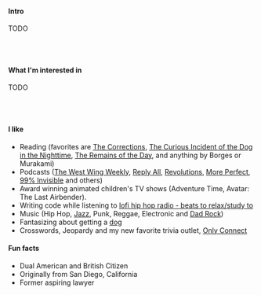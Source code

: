 
#### Intro
TODO

<br><br>
#### What I'm interested in
TODO

<br><br>
#### I like
- Reading (favorites are [The Corrections](https://en.wikipedia.org/wiki/The_Corrections), [The Curious Incident of the Dog in the Nighttime](https://en.wikipedia.org/wiki/The_Curious_Incident_of_the_Dog_in_the_Night-Time), [The Remains of the Day](https://en.wikipedia.org/wiki/The_Remains_of_the_Day), and anything by Borges or Murakami)
- Podcasts ([The West Wing Weekly](http://thewestwingweekly.com/), [Reply All](https://gimletmedia.com/shows/reply-all), [Revolutions](https://thehistoryofrome.typepad.com/revolutions_podcast/), [More Perfect](https://www.wnycstudios.org/podcasts/radiolabmoreperfect), [99% Invisible](https://99percentinvisible.org/episodes/) and others)
- Award winning animated children's TV shows (Adventure Time, Avatar: The Last Airbender).
- Writing code while listening to [lofi hip hop radio - beats to relax/study to](https://www.youtube.com/watch?v=5qap5aO4i9A)
- Music (Hip Hop, [Jazz](https://www.youtube.com/watch?v=bRinfAmd3aY), Punk, Reggae, Electronic and [Dad Rock](https://www.youtube.com/watch?v=oEHBTjIYejE))
- Fantasizing about getting a [dog](https://www.instagram.com/thedogist/?hl=en)
- Crosswords, Jeopardy and my new favorite trivia outlet, [Only Connect](https://www.youtube.com/watch?v=eIayorc4amA)

#### Fun facts

- Dual American and British Citizen
- Originally from San Diego, California
- Former aspiring lawyer